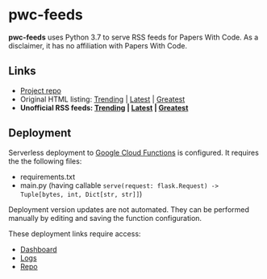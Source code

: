 # pwc-feeds
**pwc-feeds** uses Python 3.7 to serve RSS feeds for Papers With Code. 
As a disclaimer, it has no affiliation with Papers With Code.

## Links
* [Project repo](https://github.com/ml-feeds/pwc-feeds)
* Original HTML listing: [Trending](https://paperswithcode.com/) | [Latest](https://paperswithcode.com/latest) | [Greatest](https://paperswithcode.com/greatest)
* **Unofficial RSS feeds: [Trending](https://us-east1-ml-feeds.cloudfunctions.net/pwc/trending) | [Latest](https://us-east1-ml-feeds.cloudfunctions.net/pwc/latest) | [Greatest](https://us-east1-ml-feeds.cloudfunctions.net/pwc/greatest)**

## Deployment
Serverless deployment to [Google Cloud Functions](https://console.cloud.google.com/functions/) is configured.
It requires the the following files:
* requirements.txt
* main.py (having callable `serve(request: flask.Request) -> Tuple[bytes, int, Dict[str, str]]`)

Deployment version updates are not automated.
They can be performed manually by editing and saving the function configuration.

These deployment links require access:
* [Dashboard](https://console.cloud.google.com/functions/details/us-east1/pwc?project=ml-feeds)
* [Logs](https://console.cloud.google.com/logs?service=cloudfunctions.googleapis.com&key1=pwc&key2=us-east1&project=ml-feeds)
* [Repo](https://source.cloud.google.com/ml-feeds/github_ml-feeds_pwc-feeds)
